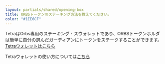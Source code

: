 ```yaml
---
layout: partials/shared/opening-box
title: ORBSトークンのステーキング方法を教えてください。
color: "#1EE6CF"
---
```


TetraはOrbs専用のステーキング・スウォレットであり、ORBSトークンホルダは簡単に自分の選んだガーディアンにトークンをステークすることができます。
[Tetraウォレットはこちら](https://staking.orbs.network/)

Tetraウォレットの使い方については[こちら](tetra-orbs-staking-wallet-tutorial)
